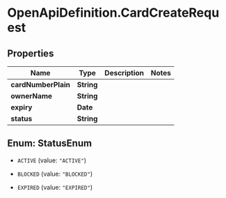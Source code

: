# OpenApiDefinition.CardCreateRequest

## Properties

Name | Type | Description | Notes
------------ | ------------- | ------------- | -------------
**cardNumberPlain** | **String** |  | 
**ownerName** | **String** |  | 
**expiry** | **Date** |  | 
**status** | **String** |  | 



## Enum: StatusEnum


* `ACTIVE` (value: `"ACTIVE"`)

* `BLOCKED` (value: `"BLOCKED"`)

* `EXPIRED` (value: `"EXPIRED"`)




